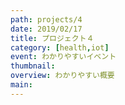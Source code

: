 ```yaml
---
path: projects/4
date: 2019/02/17
title: プロジェクト４
category: [health,iot]
event: わかりやすいイベント
thumbnail: 
overview: わかりやすい概要
main: 
---
```

